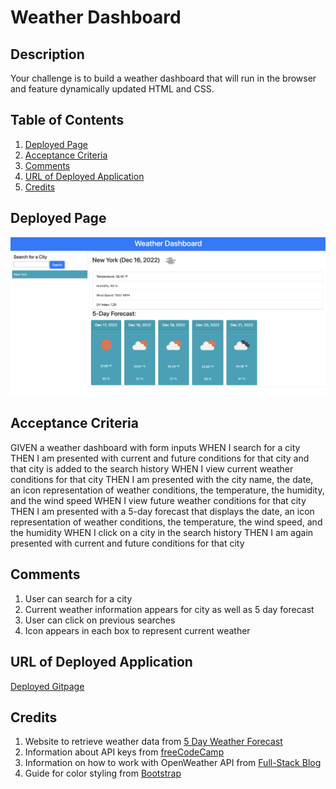 # Weather Dashboard

## Description

Your challenge is to build a weather dashboard that will run in the browser and feature dynamically updated HTML and CSS.

## Table of Contents

1. [Deployed Page](#deployed-page)
2. [Acceptance Criteria](#acceptance-criteria)
3. [Comments](#comments)
4. [URL of Deployed Application](#url-of-deployed-application)
5. [Credits](#credits)

## Deployed Page

<img src="./assets/deployed-page.png">

## Acceptance Criteria

GIVEN a weather dashboard with form inputs
WHEN I search for a city
THEN I am presented with current and future conditions for that city and that city is added to the search history
WHEN I view current weather conditions for that city
THEN I am presented with the city name, the date, an icon representation of weather conditions, the temperature, the humidity, and the wind speed
WHEN I view future weather conditions for that city
THEN I am presented with a 5-day forecast that displays the date, an icon representation of weather conditions, the temperature, the wind speed, and the humidity
WHEN I click on a city in the search history
THEN I am again presented with current and future conditions for that city

## Comments
1. User can search for a city
2. Current weather information appears for city as well as 5 day forecast
3. User can click on previous searches
4. Icon appears in each box to represent current weather

## URL of Deployed Application

[Deployed Gitpage](https://nverhulp.github.io/weather-dashboard/)

## Credits
1. Website to retrieve weather data from [5 Day Weather Forecast](https://openweathermap.org/forecast5)
2. Information about API keys from [freeCodeCamp](https://www.freecodecamp.org/news/best-practices-for-building-api-keys-97c26eabfea9/)
3. Information on how to work with OpenWeather API from [Full-Stack Blog](https://coding-boot-camp.github.io/full-stack/apis/how-to-use-api-keys)
4. Guide for color styling from [Bootstrap](https://getbootstrap.com/docs/4.0/utilities/colors/)